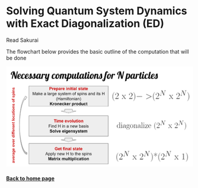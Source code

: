 # Solving Quantum System Dynamics with Exact Diagonalization (ED)

Read Sakurai

The flowchart below provides the basic outline of the computation that will be done

<img src="figs/flowchart.png" alt="hi" class="inline"/>

#### [Back to home page](https://oksana-makarova.github.io/CS205-QuantumSimulations/)
